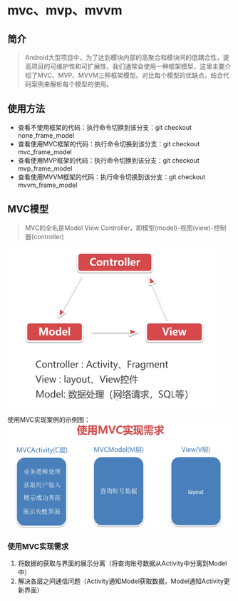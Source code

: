 # mvc、mvp、mvvm
## 简介
> Android大型项目中，为了达到模块内部的高聚合和模块间的低耦合性，提高项目的可维护性和可扩展性，我们通常会使用一种框架模型，这里主要介绍了MVC、MVP、MVVM三种框架模型。对比每个模型的优缺点，结合代码案例来解析每个模型的使用。
## 使用方法
- 查看不使用框架的代码：执行命令切换到该分支：git checkout none_frame_model
- 查看使用MVC框架的代码：执行命令切换到该分支：git checkout mvc_frame_model
- 查看使用MVP框架的代码：执行命令切换到该分支：git checkout mvp_frame_model
- 查看使用MVVM框架的代码：执行命令切换到该分支：git checkout mvvm_frame_model
## MVC模型
> MVC的全名是Model View Controller，即模型(model)-视图(view)-控制器(controller)

![MVC模型](imgs/MVC模型.png)

使用MVC实现案例的示例图：
![MVC实现案例](imgs/MVC模型实现案例.png)

### 使用MVC实现需求
1. 将数据的获取与界面的展示分离（将查询账号数据从Activity中分离到Model中）
2. 解决各层之间通信问题（Activity通知Model获取数据，Model通知Activity更新界面）